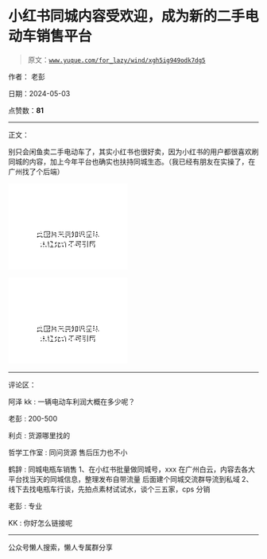 # 小红书同城内容受欢迎，成为新的二手电动车销售平台

> 原文：[`www.yuque.com/for_lazy/wind/xgh5ig949odk7dg5`](https://www.yuque.com/for_lazy/wind/xgh5ig949odk7dg5)

作者： 老彭

日期：2024-05-03

点赞数：**81**

* * *

正文：

别只会闲鱼卖二手电动车了，其实小红书也很好卖，因为小红书的用户都很喜欢刷同城的内容，加上今年平台也确实也扶持同城生态。（我已经有朋友在实操了，在广州找了个后端）

![](img/182f90f11fbc5fdce9236787b641b764.png)

![](img/426f8d1ec83c0c4f2a9c50c591cfbd06.png)

* * *

评论区：

阿泽 kk : 一辆电动车利润大概在多少呢？

老彭 : 200-500

利贞 : 货源哪里找的

哲学工作室 : 同问货源 售后压力也不小

鹤辞 : 同城电瓶车销售 1、在小红书批量做同城号，xxx 在广州白云，内容去各大平台找当天的同城信息，整理发布自带流量 后面建个同城交流群导流到私域
2、线下去找电瓶车行谈，先拍点素材试试水，谈个三五家，cps 分销

老彭 : 专业

KK : 你好怎么链接呢

* * *

公众号懒人搜索，懒人专属群分享